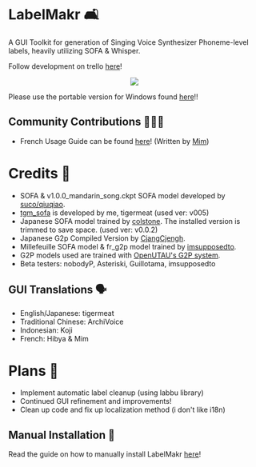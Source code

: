 # LabelMakr 🛋️
A GUI Toolkit for generation of Singing Voice Synthesizer Phoneme-level labels, heavily utilizing SOFA & Whisper.

Follow development on trello [here](https://trello.com/b/ybVNYcmA/labelmakr)!

<p align="center">
  <img src="https://github.com/spicytigermeat/LabelMakr/assets/103609620/3b482e7e-3f7c-42cf-a562-3ca0fdca2de0">
</p>

Please use the portable version for Windows found [here](https://github.com/spicytigermeat/LabelMakr/releases/tag/v020)!!

## Community Contributions 🧑‍🤝‍🧑

- French Usage Guide can be found [here](https://utaufrance.com/comment-utiliser-labelmakr/)! (Written by [Mim](https://twitter.com/mimsynth))

# Credits 📰

- SOFA & v1.0.0_mandarin_song.ckpt SOFA model developed by [suco/qiuqiao](https://github.com/qiuqiao/SOFA).
- [tgm_sofa](https://github.com/spicytigermeat/SOFA-Models/releases/tag/v0.0.4) is developed by me, tigermeat (used ver: v005)
- Japanese SOFA model trained by [colstone](https://github.com/colstone/SOFA_Models/releases/tag/JPN-V0.0.2b). The installed version is trimmed to save space. (used ver: v0.0.2)
- Japanese G2p Compiled Version by [CjangCjengh](https://github.com/CjangCjengh/japanese_g2p).
- Millefeuille SOFA model & fr_g2p model trained by [imsupposedto](https://github.com/imsupposedto).
- G2P models used are trained with [OpenUTAU's G2P system](https://github.com/stakira/OpenUtau/tree/master/py).
- Beta testers: nobodyP, Asteriski, Guillotama, imsupposedto

## GUI Translations 🗣️
- English/Japanese: tigermeat
- Traditional Chinese: ArchiVoice
- Indonesian: Koji
- French: Hibya & Mim

# Plans 📝

- Implement automatic label cleanup (using labbu library)
- Continued GUI refinement and improvements!
- Clean up code and fix up localization method (i don't like i18n)

## Manual Installation 🧰

Read the guide on how to manually install LabelMakr [here](https://github.com/spicytigermeat/LabelMakr/blob/main/manual_install_guide.md)!
